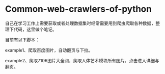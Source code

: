 # Common-web-crawlers-of-python
自己在学习工作上需要获取或者处理数据集时经常需要用到爬虫爬取各种数据，整理下代码，这里做个笔记。

目前有以下脚本：

example1、爬取百度图片，自动翻页与下拉。

example2、爬取7106图片大全网，爬取人体艺术模块所有图片，点击进入详细与翻页。
